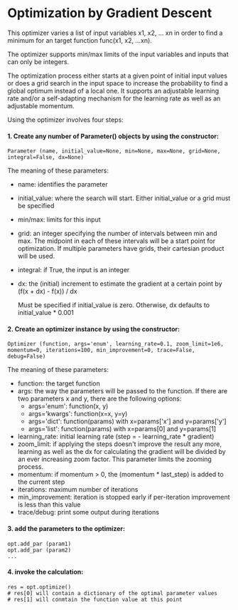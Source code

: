 Optimization by Gradient Descent
================================

This optimizer varies a list of input variables x1, x2, ... xn in order to find a minimum for an target function func(x1, x2, ...xn).

The optimizer supports min/max limits of the input variables and inputs that can only be integers.

The optimization process either starts at a given point of initial input values or does a grid search in the input space to increase the probability to find a global optimum instead of a local one. It supports an adjustable learning rate and/or a self-adapting mechanism for the learning rate as well as an adjustable momentum.

Using the optimizer involves four steps:

#### 1. Create any number of Parameter() objects by using the constructor:


    Parameter (name, initial_value=None, min=None, max=None, grid=None, integral=False, dx=None)

The meaning of these parameters:

- name: identifies the parameter
- initial_value: where the search will start. Either initial_value or a grid must be specified
- min/max: limits for this input
- grid: an integer specifying the number of intervals between min and max. The midpoint in each of these intervals will be a start point for optimization. If multiple parameters have grids, their cartesian product will be used. 
- integral: if True, the input is an integer
- dx: the (initial) increment to estimate the gradient at a certain point by (f(x + dx) - f(x)) / dx
  
  Must be specified if initial_value is zero. Otherwise, dx defaults to initial_value * 0.001

#### 2. Create an optimizer instance by using the constructor:

    Optimizer (function, args='enum', learning_rate=0.1, zoom_limit=1e6, momentum=0, iterations=100, min_improvement=0, trace=False, debug=False)

The meaning of these parameters:

- function: the target function
- args: the way the parameters will be passed to the function. If there are two parameters x and y, there are the following options:
  - args='enum': function(x, y)
  - args='kwargs': function(x=x, y=y)
  - args='dict': function(params) with x=params['x'] and y=params['y']
  - args='list': function(params) with x=params[0] and y=params[1]
- learning_rate: initial learning rate (step = - learning_rate * gradient)
- zoom_limit: if applying the steps doesn't improve the result any more, learning as well as the dx for calculating the gradient will be divided by an ever increasing zoom factor. This parameter limits the zooming process.
- momentum: if momentum > 0, the (momentum * last_step) is added to the current step
- iterations: maximum number of iterations
- min_improvement: iteration is stopped early if per-iteration improvement is less than this value
- trace/debug: print some output during iterations

#### 3. add the parameters to the optimizer:

    opt.add_par (param1)
    opt.add_par (param2)
    ...

#### 4. invoke the calculation:

    res = opt.optimize()
    # res[0] will contain a dictionary of the optimal parameter values
    # res[1] will conmtain the function value at this point 

    
